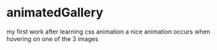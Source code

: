 # animatedGallery
my first work after learning css animation
a nice animation occurs when hovering on one of the 3 images

